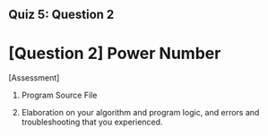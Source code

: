 
## Quiz 5: Question 2

# [Question 2] Power Number


[Assessment]



1. Program Source File

2. Elaboration on your algorithm and program logic, and errors and troubleshooting that you experienced.


